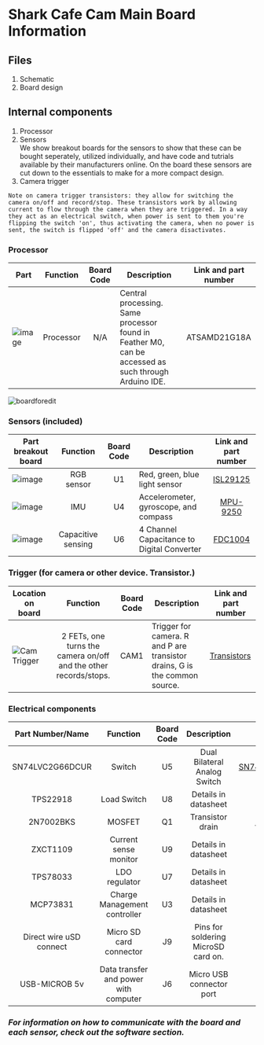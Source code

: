 # Shark Cafe Cam Main Board Information
## Files
1. Schematic
2. Board design
## Internal components

1. Processor
2. Sensors  
   We show breakout boards for the sensors to show that these can be bought seperately, utilized individually, and have code and tutrials available by their manufacturers online. On the board these sensors are cut down to the essentials to make for a more compact design.
3. Camera trigger
```
Note on camera trigger transistors: they allow for switching the camera on/off and record/stop. These transistors work by allowing current to flow through the camera when they are triggered. In a way they act as an electrical switch, when power is sent to them you're flipping the switch 'on', thus activating the camera, when no power is sent, the switch is flipped 'off' and the camera disactivates.
```

### Processor

| Part         | Function          | Board Code    | Description       | Link and part number      |
| --------------------|:-------------:|:-------------:|-----------------|----------------- |
| ![image](https://user-images.githubusercontent.com/52707386/63448839-b143f180-c3f3-11e9-8a64-d5150a3e8d03.png) | Processor | N/A | Central processing. Same processor found in Feather M0, can be accessed as such through Arduino IDE.| ATSAMD21G18A |

![boardforedit](https://user-images.githubusercontent.com/52707386/63532795-51ffe300-c4c0-11e9-8d58-e555123219af.jpg)

### Sensors (included)

| Part breakout board         | Function          | Board Code    | Description       | Link and part number      |
| --------------------|:-------------:|:-------------:|-----------------|:---------------------------:|
| ![image](https://user-images.githubusercontent.com/52707386/63448032-f23b0680-c3f1-11e9-9f2b-210ce0e2d542.png)  | RGB sensor  | U1  | Red, green, blue light sensor  |  [ISL29125](https://www.sparkfun.com/products/12829)   |
| ![image](https://user-images.githubusercontent.com/52707386/63448396-ab014580-c3f2-11e9-9538-76c5c1f9470b.png)  | IMU        | U4           | Accelerometer, gyroscope, and compass | [MPU-9250](https://www.invensense.com/products/motion-tracking/9-axis/mpu-9250/)   |
| ![image](https://user-images.githubusercontent.com/52707386/63448686-4c889700-c3f3-11e9-99aa-de4e05dbfba7.png)  | Capacitive sensing         |   U6   | 4 Channel Capacitance to Digital Converter  | [FDC1004](http://www.ti.com/product/FDC1004)  |

### Trigger (for camera or other device. Transistor.)

| Location on board         | Function          | Board Code    | Description       | Link and part number      |
| --------------------|:-------------:| -------------|-----------------|---------------------------|
| ![Cam Trigger](https://user-images.githubusercontent.com/52707386/63304094-b63f5e80-c296-11e9-8e68-4f7866a1bdb1.jpg)  |  2 FETs, one turns the camera on/off and the other records/stops.  | CAM1  | Trigger for camera. R and P are transistor drains, G is the common source.  |  [Transistors](https://learn.sparkfun.com/tutorials/transistors/all#extending-the-water-analogy)   |

### Electrical components

| Part Number/Name         | Function          | Board Code    | Description       | Link       |
|:--------------------:|:-------------:|:-------------:|:-----------------:|:-----------------:|
| SN74LVC2G66DCUR  | Switch         | U5    | Dual Bilateral Analog Switch  | [SN74LVC2G66DCUR](http://www.ti.com/lit/ds/symlink/sn74lvc2g66.pdf)  |
| TPS22918            | Load Switch         | U8     | Details in datasheet  | [TPS22918](http://www.ti.com/product/TPS22918)  |
| 2N7002BKS           | MOSFET         | Q1     | Transistor drain  | [2N7002BKS](https://assets.nexperia.com/documents/data-sheet/2N7002BKS.pdf)  |
| ZXCT1109            | Current sense monitor         |   U9   | Details in datasheet  | [ZXCT1109](https://www.diodes.com/assets/Datasheets/ZXCT1107_10.pdf)  |
| TPS78033            | LDO regulator         | U7     | Details in datasheet  | [TPS78033](https://www.findchips.com/detail/tps78033/2477-Texas%20Instruments?quantity=1)  |
| MCP73831            | Charge Management controller         |  U3    | Details in datasheet  | [MCP73831](https://cdn.sparkfun.com/assets/learn_tutorials/6/9/5/MCP738312.pdf)  |
| Direct wire uSD connect        | Micro SD card connector         |   J9   | Pins for soldering MicroSD card on.  | N/A  |
| USB-MICROB 5v                | Data transfer and power with computer         | J6     | Micro USB connector port  | N/A  |
   
 ### *For information on how to communicate with the board and each sensor, check out the software section.*
